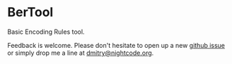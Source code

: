 # BerTool 

Basic Encoding Rules tool.

Feedback is welcome. Please don't hesitate to open up a new [github issue](https://github.com/nightcode/bertool/issues) or simply drop me a line at <dmitry@nightcode.org>.

